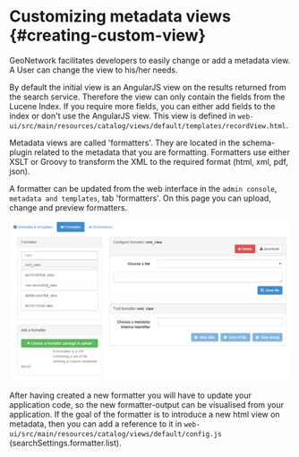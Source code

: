 # Customizing metadata views {#creating-custom-view}

GeoNetwork facilitates developers to easily change or add a metadata view. A User can change the view to his/her needs.

By default the initial view is an AngularJS view on the results returned from the search service. Therefore the view can only contain the fields from the Lucene Index. If you require more fields, you can either add fields to the index or don't use the AngularJS view. This view is defined in `web-ui/src/main/resources/catalog/views/default/templates/recordView.html`.

Metadata views are called 'formatters'. They are located in the schema-plugin related to the metadata that you are formatting. Formatters use either XSLT or Groovy to transform the XML to the required format (html, xml, pdf, json).

A formatter can be updated from the web interface in the `admin console`, `metadata and templates`, tab 'formatters'. On this page you can upload, change and preview formatters.

![](img/formatter.png)

After having created a new formatter you will have to update your application code, so the new formatter-output can be visualised from your application. If the goal of the formatter is to introduce a new html view on metadata, then you can add a reference to it in `web-ui/src/main/resources/catalog/views/default/config.js` (searchSettings.formatter.list).
